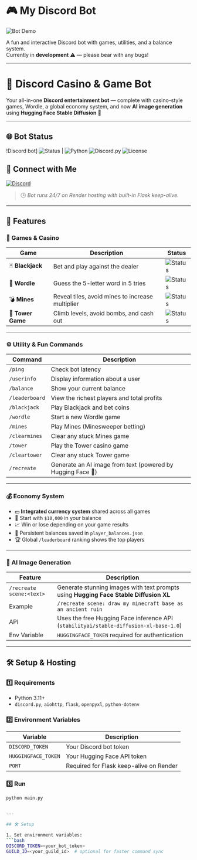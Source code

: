 # 🎮 My Discord Bot

![Bot Demo](https://media0.giphy.com/media/v1.Y2lkPTc5MGI3NjExOHoxZ28xa2RlaHBra3NrOWRyZjQ3NWtjc3gycmdmbHR4YW1kbWNrZiZlcD12MV9pbnRlcm5hbF9naWZfYnlfaWQmY3Q9Zw/Kb3VjUXG7pHLPsTUbK/giphy.gif)

A fun and interactive Discord bot with games, utilities, and a balance system.  
Currently in **development** ⚠️ — please bear with any bugs!  

---

# 🤖 Discord Casino & Game Bot

Your all-in-one **Discord entertainment bot** — complete with casino-style games, Wordle, a global economy system, and now **AI image generation** using **Hugging Face Stable Diffusion** 🎨

---

## 🌐 Bot Status
!Discord bot] ![Status](https://img.shields.io/badge/✔-Available-brightgreen) |
![Python](https://img.shields.io/badge/Python-3.11+-blue?logo=python)
![Discord.py](https://img.shields.io/badge/Discord.py-2.3+-5865F2?logo=discord)
![License](https://img.shields.io/badge/License-MIT-green)

## 💬 Connect with Me

[![Discord](https://img.shields.io/badge/Discord-Message%20Me-7289DA?logo=discord&logoColor=white)](https://discord.com/users/868504267927986197)

> 🕒 *Bot runs 24/7 on Render hosting with built-in Flask keep-alive.*

---

## 🌟 Features

### 🎲 Games & Casino

| Game | Description | Status |
|------|--------------|--------|
| 🃏 **Blackjack** | Bet and play against the dealer | ![Status](https://img.shields.io/badge/✔-Available-brightgreen) |
| 🧩 **Wordle** | Guess the 5-letter word in 5 tries | ![Status](https://img.shields.io/badge/✔-Available-brightgreen) |
| 💣 **Mines** | Reveal tiles, avoid mines to increase multiplier | ![Status](https://img.shields.io/badge/✔-Available-brightgreen) |
| 🧱 **Tower Game** | Climb levels, avoid bombs, and cash out | ![Status](https://img.shields.io/badge/✔-Available-brightgreen) |

---

### ⚙️ Utility & Fun Commands

| Command | Description |
|---------|-------------|
| `/ping` | Check bot latency |
| `/userinfo` | Display information about a user |
| `/balance` | Show your current balance |
| `/leaderboard` | View the richest players and total profits |
| `/blackjack` | Play Blackjack and bet coins |
| `/wordle` | Start a new Wordle game |
| `/mines` | Play Mines (Minesweeper betting) |
| `/clearmines` | Clear any stuck Mines game |
| `/tower` | Play the Tower casino game |
| `/cleartower` | Clear any stuck Tower game |
| `/recreate` | Generate an AI image from text (powered by Hugging Face 🎨) |

---

### 💰 Economy System

- 💵 **Integrated currency system** shared across all games  
- 💎 Start with `$10,000` in your balance  
- 📈 Win or lose depending on your game results  
- 🏦 Persistent balances saved in `player_balances.json`  
- 🏆 Global `/leaderboard` ranking shows the top players  

---

### 🧠 AI Image Generation

| Feature | Description |
|----------|--------------|
| `/recreate scene:<text>` | Generate stunning images with text prompts using **Hugging Face Stable Diffusion XL** |
| Example | `/recreate scene: draw my minecraft base as an ancient ruin` |
| API | Uses the free Hugging Face inference API (`stabilityai/stable-diffusion-xl-base-1.0`) |
| Env Variable | `HUGGINGFACE_TOKEN` required for authentication |

---

## 🛠️ Setup & Hosting

### 1️⃣ Requirements
- Python 3.11+
- `discord.py`, `aiohttp`, `flask`, `openpyxl`, `python-dotenv`

### 2️⃣ Environment Variables
| Variable | Description |
|-----------|--------------|
| `DISCORD_TOKEN` | Your Discord bot token |
| `HUGGINGFACE_TOKEN` | Your Hugging Face API token |
| `PORT` | Required for Flask keep-alive on Render |

### 3️⃣ Run
```bash
python main.py


---

## 🛠 Setup

1. Set environment variables:
```bash
DISCORD_TOKEN=<your_bot_token>
GUILD_ID=<your_guild_id>  # optional for faster command sync











